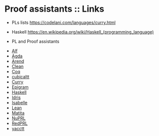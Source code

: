 # Proof assistants :: Links

* PLs lists
https://codelani.com/languages/curry.html

* Haskell
https://en.wikipedia.org/wiki/Haskell_(programming_language)

* PL and Proof assistants
- [Alf][alf]
- [Agda][agda]
- [Arend][arend]
- [Clean][clean]
- [Coq][coq]
- [cubicaltt][ctt]
- [Curry][curry]
- [Epigram][epigram]
- [Haskell][haskell]
- [Idris][idris]
- [Isabelle][isabelle]
- [Lean][lean]
- [Matita][matita]
- [NuPRL][nuprl]
- [RedPRL][redprl]
- [yacctt][yacctt]



[alf]: https://www.informatik.uni-kiel.de/~mh/systems/ALF.html
[agda]: https://wiki.portal.chalmers.se/agda/pmwiki.php
[arend]: https://arend-lang.github.io/
[clean]: https://wiki.clean.cs.ru.nl/
[coq]: http://coq.inria.fr/
[ctt]: https://github.com/mortberg/cubicaltt
[curry]: http://curry-lang.org/
[epigram]: http://www.e-pig.org/
[haskell]: https://www.haskell.org/
[idris]: https://www.idris-lang.org/
[isabelle]: https://isabelle.in.tum.de/
[lean]: https://leanprover.github.io/
[matita]: http://matita.cs.unibo.it/
[nuprl]: http://www.nuprl.org/
[redprl]: https://www.redprl.org/
[yacctt]: https://github.com/mortberg/yacctt/
